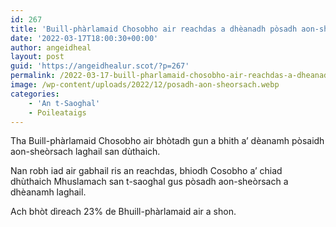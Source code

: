 ```yaml
---
id: 267
title: 'Buill-phàrlamaid Chosobho air reachdas a dhèanadh pòsadh aon-sheòrsach laghail a dhiùltadh'
date: '2022-03-17T18:00:30+00:00'
author: angeidheal
layout: post
guid: 'https://angeidhealur.scot/?p=267'
permalink: /2022-03-17-buill-pharlamaid-chosobho-air-reachdas-a-dheanadh-posadh-aon-sheorsach-laghail-a-dhiultadh/
image: /wp-content/uploads/2022/12/posadh-aon-sheorsach.webp
categories:
    - 'An t-Saoghal'
    - Poileataigs
---
```


Tha Buill-phàrlamaid Chosobho air bhòtadh gun a bhith a’ dèanamh pòsaidh aon-sheòrsach laghail san dùthaich.

Nan robh iad air gabhail ris an reachdas, bhiodh Cosobho a’ chiad dhùthaich Mhuslamach san t-saoghal gus pòsadh aon-sheòrsach a dhèanamh laghail.

Ach bhòt dìreach 23% de Bhuill-phàrlamaid air a shon.